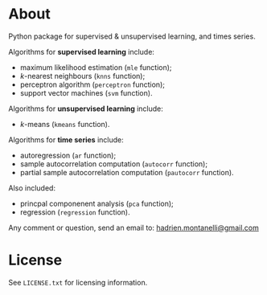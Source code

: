 # About
Python package for supervised &amp; unsupervised learning, and times series.

Algorithms for **supervised learning** include:
- maximum likelihood estimation (`mle` function);
- *k*-nearest neighbours (`knns` function);
- perceptron algorithm (`perceptron` function);
- support vector machines (`svm` function).

Algorithms for **unsupervised learning** include:
- *k*-means (`kmeans` function).

Algorithms for **time series** include:
- autoregression (`ar` function);
- sample autocorrelation computation (`autocorr` function);
- partial sample autocorrelation computation (`pautocorr` function).

Also included:
- princpal componenent analysis (`pca` function);
- regression (`regression` function).

Any comment or question, send an email to: hadrien.montanelli@gmail.com

# License
See `LICENSE.txt` for licensing information.